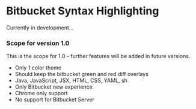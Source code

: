 # Bitbucket Syntax Highlighting
Currently in development...

### Scope for version 1.0
This is the scope for 1.0 - further features will be added in future versions.
- Only 1 color theme
- Should keep the bitbucket green and red diff overlays
- Java, JavaScript, JSX, HTML, CSS, YAML, sh
- Only Bitbucket new experience
- Chrome only support
- No support for Bitbucket Server